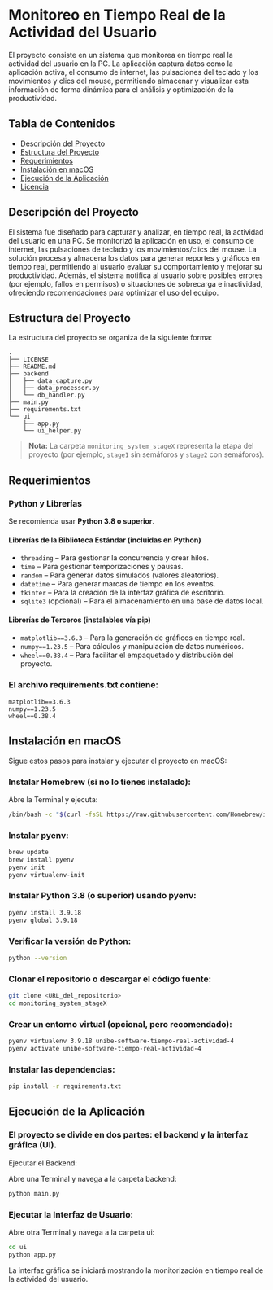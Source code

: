 # Monitoreo en Tiempo Real de la Actividad del Usuario

El proyecto consiste en un sistema que monitorea en tiempo real la actividad del usuario en la PC. La aplicación captura datos como la aplicación activa, el consumo de internet, las pulsaciones del teclado y los movimientos y clics del mouse, permitiendo almacenar y visualizar esta información de forma dinámica para el análisis y optimización de la productividad.

## Tabla de Contenidos

- [Descripción del Proyecto](#descripción-del-proyecto)
- [Estructura del Proyecto](#estructura-del-proyecto)
- [Requerimientos](#requerimientos)
- [Instalación en macOS](#instalación-en-macos)
- [Ejecución de la Aplicación](#ejecución-de-la-aplicación)
- [Licencia](#licencia)

## Descripción del Proyecto

El sistema fue diseñado para capturar y analizar, en tiempo real, la actividad del usuario en una PC. Se monitorizó la aplicación en uso, el consumo de internet, las pulsaciones de teclado y los movimientos/clics del mouse. La solución procesa y almacena los datos para generar reportes y gráficos en tiempo real, permitiendo al usuario evaluar su comportamiento y mejorar su productividad. Además, el sistema notifica al usuario sobre posibles errores (por ejemplo, fallos en permisos) o situaciones de sobrecarga e inactividad, ofreciendo recomendaciones para optimizar el uso del equipo.

## Estructura del Proyecto

La estructura del proyecto se organiza de la siguiente forma:

```plaintext
.
├── LICENSE
├── README.md
├── backend
│   ├── data_capture.py
│   ├── data_processor.py
│   └── db_handler.py
├── main.py
├── requirements.txt
└── ui
    ├── app.py
    └── ui_helper.py
```


> **Nota:** La carpeta `monitoring_system_stageX` representa la etapa del proyecto (por ejemplo, `stage1` sin semáforos y `stage2` con semáforos).

## Requerimientos

### Python y Librerías

Se recomienda usar **Python 3.8 o superior**.

#### Librerías de la Biblioteca Estándar (incluidas en Python)
- `threading` – Para gestionar la concurrencia y crear hilos.
- `time` – Para gestionar temporizaciones y pausas.
- `random` – Para generar datos simulados (valores aleatorios).
- `datetime` – Para generar marcas de tiempo en los eventos.
- `tkinter` – Para la creación de la interfaz gráfica de escritorio.
- `sqlite3` (opcional) – Para el almacenamiento en una base de datos local.

#### Librerías de Terceros (instalables vía pip)

- `matplotlib==3.6.3` – Para la generación de gráficos en tiempo real.
- `numpy==1.23.5` – Para cálculos y manipulación de datos numéricos.
- `wheel==0.38.4` – Para facilitar el empaquetado y distribución del proyecto.

### El archivo **requirements.txt** contiene:

```plaintext
matplotlib==3.6.3
numpy==1.23.5
wheel==0.38.4
```

## Instalación en macOS

Sigue estos pasos para instalar y ejecutar el proyecto en macOS:

### Instalar Homebrew (si no lo tienes instalado):

Abre la Terminal y ejecuta:

```bash
/bin/bash -c "$(curl -fsSL https://raw.githubusercontent.com/Homebrew/install/HEAD/install.sh)"
```

### Instalar pyenv:

```bash
brew update
brew install pyenv
pyenv init
pyenv virtualenv-init
```

### Instalar Python 3.8 (o superior) usando pyenv:

```bash
pyenv install 3.9.18
pyenv global 3.9.18
```

### Verificar la versión de Python:

```bash
python --version
```

### Clonar el repositorio o descargar el código fuente:


```bash
git clone <URL_del_repositorio>
cd monitoring_system_stageX
```

### Crear un entorno virtual (opcional, pero recomendado):

```bash
pyenv virtualenv 3.9.18 unibe-software-tiempo-real-actividad-4
pyenv activate unibe-software-tiempo-real-actividad-4
```

### Instalar las dependencias:

```bash
pip install -r requirements.txt
```

## Ejecución de la Aplicación

### El proyecto se divide en dos partes: el backend y la interfaz gráfica (UI).

Ejecutar el Backend:

Abre una Terminal y navega a la carpeta backend:

```bash
python main.py
```

### Ejecutar la Interfaz de Usuario:

Abre otra Terminal y navega a la carpeta ui:

```bash
cd ui
python app.py
```

La interfaz gráfica se iniciará mostrando la monitorización en tiempo real de la actividad del usuario.


